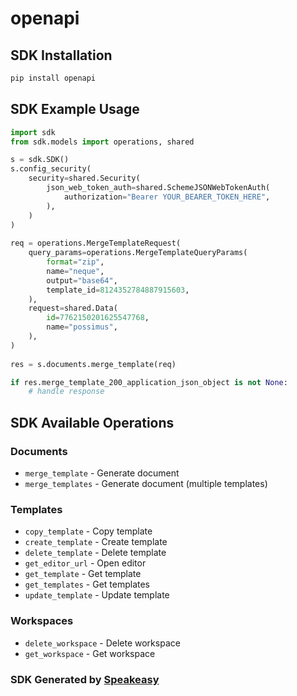# openapi

<!-- Start SDK Installation -->
## SDK Installation

```bash
pip install openapi
```
<!-- End SDK Installation -->

## SDK Example Usage
<!-- Start SDK Example Usage -->
```python
import sdk
from sdk.models import operations, shared

s = sdk.SDK()
s.config_security(
    security=shared.Security(
        json_web_token_auth=shared.SchemeJSONWebTokenAuth(
            authorization="Bearer YOUR_BEARER_TOKEN_HERE",
        ),
    )
)
    
req = operations.MergeTemplateRequest(
    query_params=operations.MergeTemplateQueryParams(
        format="zip",
        name="neque",
        output="base64",
        template_id=8124352784887915603,
    ),
    request=shared.Data(
        id=7762150201625547768,
        name="possimus",
    ),
)
    
res = s.documents.merge_template(req)

if res.merge_template_200_application_json_object is not None:
    # handle response
```
<!-- End SDK Example Usage -->

<!-- Start SDK Available Operations -->
## SDK Available Operations

### Documents

* `merge_template` - Generate document
* `merge_templates` - Generate document (multiple templates)

### Templates

* `copy_template` - Copy template
* `create_template` - Create template
* `delete_template` - Delete template
* `get_editor_url` - Open editor
* `get_template` - Get template
* `get_templates` - Get templates
* `update_template` - Update template

### Workspaces

* `delete_workspace` - Delete workspace
* `get_workspace` - Get workspace

<!-- End SDK Available Operations -->

### SDK Generated by [Speakeasy](https://docs.speakeasyapi.dev/docs/using-speakeasy/client-sdks)

